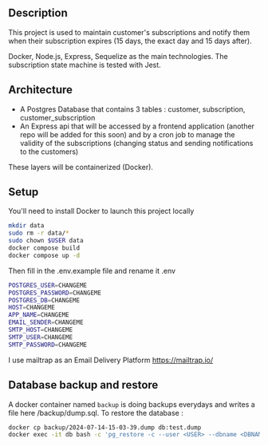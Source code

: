 ## Description

This project is used to maintain customer's subscriptions and notify them when their subscription expires (15 days, the exact day and 15 days after).

Docker, Node.js, Express, Sequelize as the main technologies.
The subscription state machine is tested with Jest.

## Architecture

- A Postgres Database that contains 3 tables : customer, subscription, customer_subscription
- An Express api that will be accessed by a frontend application (another repo will be added for this soon) and by a cron job to manage the validity of the subscriptions (changing status and sending notifications to the customers)

These layers will be containerized (Docker).

## Setup

You'll need to install Docker to launch this project locally

```bash
mkdir data
sudo rm -r data/*
sudo chown $USER data
docker compose build
docker compose up -d
```

Then fill in the .env.example file and rename it .env

```bash
POSTGRES_USER=CHANGEME
POSTGRES_PASSWORD=CHANGEME
POSTGRES_DB=CHANGEME
HOST=CHANGEME
APP_NAME=CHANGEME
EMAIL_SENDER=CHANGEME
SMTP_HOST=CHANGEME
SMTP_USER=CHANGEME
SMTP_PASSWORD=CHANGEME
```

I use mailtrap as an Email Delivery Platform https://mailtrap.io/

## Database backup and restore

A docker container named `backup` is doing backups everydays and writes a file here /backup/dump.sql. To restore the database :

```bash
docker cp backup/2024-07-14-15-03-39.dump db:test.dump
docker exec -it db bash -c 'pg_restore -c --user <USER> --dbname <DBNAME> /test.dump'
```
